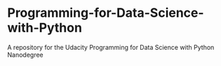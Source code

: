 # Programming-for-Data-Science-with-Python
A repository for the Udacity Programming for Data Science with Python Nanodegree

